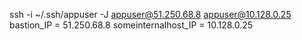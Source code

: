 ssh -i ~/.ssh/appuser -J appuser@51.250.68.8 appuser@10.128.0.25
bastion_IP = 51.250.68.8
someinternalhost_IP = 10.128.0.25